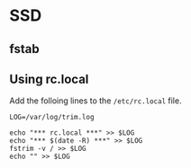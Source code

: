 SSD
===

## fstab


## Using rc.local
Add the folloing lines to the `/etc/rc.local` file.
```shell
LOG=/var/log/trim.log

echo "*** rc.local ***" >> $LOG
echo "*** $(date -R) ***" >> $LOG
fstrim -v / >> $LOG
echo "" >> $LOG
```
